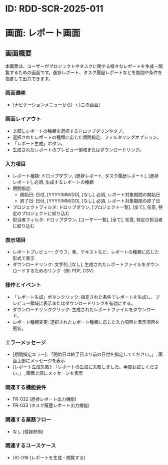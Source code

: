 # ID: RDD-SCR-2025-011

# 画面: レポート画面

## 画面概要

本画面は、ユーザーがプロジェクトやタスクに関する様々なレポートを生成・閲覧するための画面です。進捗レポート、タスク履歴レポートなどを期間や条件を指定して出力できます。

### 画面遷移

- (ナビゲーションメニューから) → [この画面]

### 画面レイアウト

- 上部にレポートの種類を選択するドロップダウンやタブ。
- 選択されたレポートの種類に応じた期間指定、フィルタリングオプション。
- 「レポート生成」ボタン。
- 生成されたレポートのプレビュー領域またはダウンロードリンク。

### 入力項目

- レポート種類: ドロップダウン, [進捗レポート, タスク履歴レポート],
  [進捗レポート], 必須, 生成するレポートの種類
- 期間指定:
  - 開始日: 日付, [YYYY/MM/DD], [なし], 必須, レポート対象期間の開始日
  - 終了日: 日付, [YYYY/MM/DD], [なし], 必須, レポート対象期間の終了日
- プロジェクトフィルタ: ドロップダウン, [プロジェクト一覧],
  [全て], 任意, 特定のプロジェクトに絞り込む
- 担当者フィルタ: ドロップダウン, [ユーザー一覧],
  [全て], 任意, 特定の担当者に絞り込む

### 表示項目

- レポートプレビュー: グラフ、表、テキストなど、レポートの種類に応じた形式で表示
- ダウンロードリンク: 文字列,
  [なし], 生成されたレポートファイルをダウンロードするためのリンク（例: PDF,
  CSV）

### 操作とイベント

- 「レポート生成」ボタンクリック: 指定された条件でレポートを生成し、プレビュー領域に表示またはダウンロードリンクを有効にする。
- ダウンロードリンククリック: 生成されたレポートファイルをダウンロード。
- レポート種類変更: 選択されたレポート種類に応じた入力項目と表示項目を更新。

### エラーメッセージ

- [期間指定エラー]: 「開始日は終了日より前の日付を指定してください。」, 画面上部にメッセージを表示
- [レポート生成失敗]: 「レポートの生成に失敗しました。再度お試しください。」, 画面上部にメッセージを表示

### 関連する機能要件

- FR-032 (進捗レポート出力機能)
- FR-033 (タスク履歴レポート出力機能)

### 関連する業務フロー

- なし (情報参照)

### 関連するユースケース

- UC-016 (レポートを生成・閲覧する)
